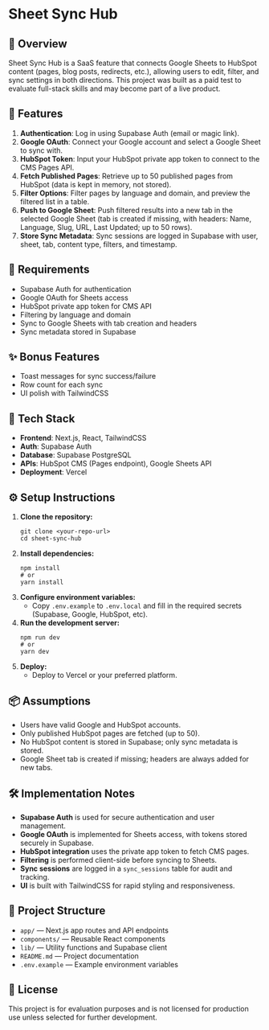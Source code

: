 # Sheet Sync Hub

## 📝 Overview
Sheet Sync Hub is a SaaS feature that connects Google Sheets to HubSpot content (pages, blog posts, redirects, etc.), allowing users to edit, filter, and sync settings in both directions. This project was built as a paid test to evaluate full-stack skills and may become part of a live product.

## 🎯 Features
1. **Authentication**: Log in using Supabase Auth (email or magic link).
2. **Google OAuth**: Connect your Google account and select a Google Sheet to sync with.
3. **HubSpot Token**: Input your HubSpot private app token to connect to the CMS Pages API.
4. **Fetch Published Pages**: Retrieve up to 50 published pages from HubSpot (data is kept in memory, not stored).
5. **Filter Options**: Filter pages by language and domain, and preview the filtered list in a table.
6. **Push to Google Sheet**: Push filtered results into a new tab in the selected Google Sheet (tab is created if missing, with headers: Name, Language, Slug, URL, Last Updated; up to 50 rows).
7. **Store Sync Metadata**: Sync sessions are logged in Supabase with user, sheet, tab, content type, filters, and timestamp.

## 🧱 Requirements
- Supabase Auth for authentication
- Google OAuth for Sheets access
- HubSpot private app token for CMS API
- Filtering by language and domain
- Sync to Google Sheets with tab creation and headers
- Sync metadata stored in Supabase

## ✨ Bonus Features
- Toast messages for sync success/failure
- Row count for each sync
- UI polish with TailwindCSS

## 💾 Tech Stack
- **Frontend**: Next.js, React, TailwindCSS
- **Auth**: Supabase Auth
- **Database**: Supabase PostgreSQL
- **APIs**: HubSpot CMS (Pages endpoint), Google Sheets API
- **Deployment**: Vercel

## ⚙️ Setup Instructions
1. **Clone the repository:**
   ```
   git clone <your-repo-url>
   cd sheet-sync-hub
   ```
2. **Install dependencies:**
   ```
   npm install
   # or
   yarn install
   ```
3. **Configure environment variables:**
   - Copy `.env.example` to `.env.local` and fill in the required secrets (Supabase, Google, HubSpot, etc).
4. **Run the development server:**
   ```
   npm run dev
   # or
   yarn dev
   ```
5. **Deploy:**
   - Deploy to Vercel or your preferred platform.

## 📦 Assumptions
- Users have valid Google and HubSpot accounts.
- Only published HubSpot pages are fetched (up to 50).
- No HubSpot content is stored in Supabase; only sync metadata is stored.
- Google Sheet tab is created if missing; headers are always added for new tabs.

## 🛠 Implementation Notes
- **Supabase Auth** is used for secure authentication and user management.
- **Google OAuth** is implemented for Sheets access, with tokens stored securely in Supabase.
- **HubSpot integration** uses the private app token to fetch CMS pages.
- **Filtering** is performed client-side before syncing to Sheets.
- **Sync sessions** are logged in a `sync_sessions` table for audit and tracking.
- **UI** is built with TailwindCSS for rapid styling and responsiveness.

## 📁 Project Structure
- `app/` — Next.js app routes and API endpoints
- `components/` — Reusable React components
- `lib/` — Utility functions and Supabase client
- `README.md` — Project documentation
- `.env.example` — Example environment variables

## 📄 License
This project is for evaluation purposes and is not licensed for production use unless selected for further development.

